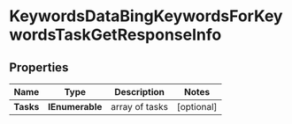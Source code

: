 # KeywordsDataBingKeywordsForKeywordsTaskGetResponseInfo


## Properties

| Name | Type | Description | Notes |
|------------ | ------------- | ------------- | -------------|
**Tasks** | **IEnumerable<KeywordsDataBingKeywordsForKeywordsTaskGetTaskInfo>** | array of tasks |[optional]|